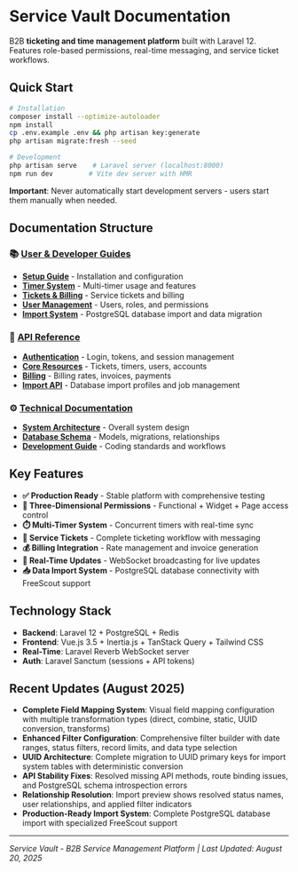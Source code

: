 # Service Vault Documentation

B2B **ticketing and time management platform** built with Laravel 12. Features role-based permissions, real-time messaging, and service ticket workflows.

## Quick Start

```bash
# Installation
composer install --optimize-autoloader
npm install
cp .env.example .env && php artisan key:generate
php artisan migrate:fresh --seed

# Development
php artisan serve    # Laravel server (localhost:8000)
npm run dev         # Vite dev server with HMR
```

**Important**: Never automatically start development servers - users start them manually when needed.

## Documentation Structure

### 📚 [User & Developer Guides](guides/)
- **[Setup Guide](guides/setup.md)** - Installation and configuration
- **[Timer System](guides/timers.md)** - Multi-timer usage and features
- **[Tickets & Billing](guides/tickets-billing.md)** - Service tickets and billing
- **[User Management](guides/users-permissions.md)** - Users, roles, and permissions
- **[Import System](guides/import.md)** - PostgreSQL database import and data migration

### 🔧 [API Reference](api/)
- **[Authentication](api/auth.md)** - Login, tokens, and session management
- **[Core Resources](api/resources.md)** - Tickets, timers, users, accounts
- **[Billing](api/billing.md)** - Billing rates, invoices, payments
- **[Import API](api/import.md)** - Database import profiles and job management

### ⚙️ [Technical Documentation](technical/)
- **[System Architecture](technical/architecture.md)** - Overall system design
- **[Database Schema](technical/database.md)** - Models, migrations, relationships
- **[Development Guide](technical/development.md)** - Coding standards and workflows

## Key Features

- **✅ Production Ready** - Stable platform with comprehensive testing
- **🔐 Three-Dimensional Permissions** - Functional + Widget + Page access control
- **⏱️ Multi-Timer System** - Concurrent timers with real-time sync
- **🎫 Service Tickets** - Complete ticketing workflow with messaging
- **💰 Billing Integration** - Rate management and invoice generation
- **📱 Real-Time Updates** - WebSocket broadcasting for live updates
- **📥 Data Import System** - PostgreSQL database connectivity with FreeScout support

## Technology Stack

- **Backend**: Laravel 12 + PostgreSQL + Redis
- **Frontend**: Vue.js 3.5 + Inertia.js + TanStack Query + Tailwind CSS
- **Real-Time**: Laravel Reverb WebSocket server
- **Auth**: Laravel Sanctum (sessions + API tokens)

## Recent Updates (August 2025)

- **Complete Field Mapping System**: Visual field mapping configuration with multiple transformation types (direct, combine, static, UUID conversion, transforms)
- **Enhanced Filter Configuration**: Comprehensive filter builder with date ranges, status filters, record limits, and data type selection
- **UUID Architecture**: Complete migration to UUID primary keys for import system tables with deterministic conversion
- **API Stability Fixes**: Resolved missing API methods, route binding issues, and PostgreSQL schema introspection errors
- **Relationship Resolution**: Import preview shows resolved status names, user relationships, and applied filter indicators
- **Production-Ready Import System**: Complete PostgreSQL database import with specialized FreeScout support

---

*Service Vault - B2B Service Management Platform | Last Updated: August 20, 2025*